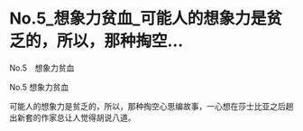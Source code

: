 # No.5_想象力贫血_可能人的想象力是贫乏的，所以，那种掏空...

No.5　想象力贫血

No.5 想象力贫血

可能人的想象力是贫乏的，所以，那种掏空心思编故事，一心想在莎士比亚之后趟出新套的作家总让人觉得胡说八道。